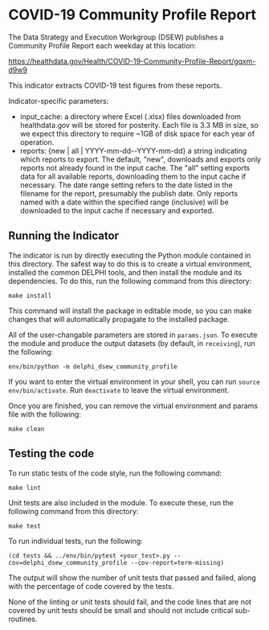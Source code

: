 # COVID-19 Community Profile Report

The Data Strategy and Execution Workgroup (DSEW) publishes a Community Profile
Report each weekday at this location:

https://healthdata.gov/Health/COVID-19-Community-Profile-Report/gqxm-d9w9

This indicator extracts COVID-19 test figures from these reports.

Indicator-specific parameters:

* input_cache: a directory where Excel (.xlsx) files downloaded from
  healthdata.gov will be stored for posterity. Each file is 3.3 MB in size, so
  we expect this directory to require ~1GB of disk space for each year of
  operation.
* reports: {new | all | YYYY-mm-dd--YYYY-mm-dd} a string indicating which
  reports to export. The default, "new", downloads and exports only reports not
  already found in the input cache. The "all" setting exports data for all
  available reports, downloading them to the input cache if necessary. The date
  range setting refers to the date listed in the filename for the report,
  presumably the publish date. Only reports named with a date within the
  specified range (inclusive) will be downloaded to the input cache if necessary
  and exported.

## Running the Indicator

The indicator is run by directly executing the Python module contained in this
directory. The safest way to do this is to create a virtual environment,
installed the common DELPHI tools, and then install the module and its
dependencies. To do this, run the following command from this directory:

```
make install
```

This command will install the package in editable mode, so you can make changes that
will automatically propagate to the installed package. 

All of the user-changable parameters are stored in `params.json`. To execute
the module and produce the output datasets (by default, in `receiving`), run
the following:

```
env/bin/python -m delphi_dsew_community_profile
```

If you want to enter the virtual environment in your shell, 
you can run `source env/bin/activate`. Run `deactivate` to leave the virtual environment. 

Once you are finished, you can remove the virtual environment and 
params file with the following:

```
make clean
```

## Testing the code

To run static tests of the code style, run the following command:

```
make lint
```

Unit tests are also included in the module. To execute these, run the following
command from this directory:

```
make test
```

To run individual tests, run the following:

```
(cd tests && ../env/bin/pytest <your_test>.py --cov=delphi_dsew_community_profile --cov-report=term-missing)
```

The output will show the number of unit tests that passed and failed, along
with the percentage of code covered by the tests. 

None of the linting or unit tests should fail, and the code lines that are not covered by unit tests should be small and
should not include critical sub-routines. 
